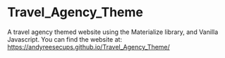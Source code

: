# Travel_Agency_Theme
A travel agency themed website using the Materialize library, and Vanilla Javascript.
You can find the website at: https://andyreesecups.github.io/Travel_Agency_Theme/
